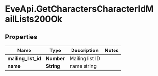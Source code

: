 # EveApi.GetCharactersCharacterIdMailLists200Ok

## Properties
Name | Type | Description | Notes
------------ | ------------- | ------------- | -------------
**mailing_list_id** | **Number** | Mailing list ID | 
**name** | **String** | name string | 


